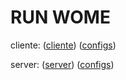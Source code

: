 # RUN WOME

cliente:
([cliente](https://jpas.com.ar/jenkins/job/unlam-jrpg-client/ws/build/libs/jrpg-cliente-0.1.jar))
([configs](https://jpas.com.ar/jenkins/job/unlam-jrpg-client/ws/config.properties))


server:
([server](https://jpas.com.ar/jenkins/job/unlam-jrpg-server/ws/build/libs/jrpg-servidor-0.1.jar))
([configs](https://jpas.com.ar/jenkins/job/unlam-jrpg-server/ws/womedata/*zip*/womedata.zip))

